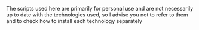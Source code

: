 The scripts used here are primarily for personal use and are not necessarily up to date with the 
technologies used, so I advise you not to refer to them and to check how to install each technology separately